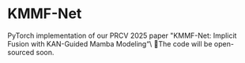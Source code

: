 # KMMF-Net
PyTorch implementation of our PRCV 2025 paper "KMMF-Net: Implicit Fusion with KAN-Guided Mamba Modeling“\\
🚀The code will be open-sourced soon.
